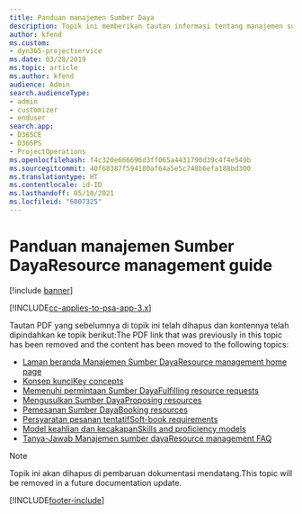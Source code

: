 ```yaml
---
title: Panduan manajemen Sumber Daya
description: Topik ini memberikan tautan informasi tentang manajemen sumber daya dalam Project Service Automation.
author: kfend
ms.custom:
- dyn365-projectservice
ms.date: 03/28/2019
ms.topic: article
ms.author: kfend
audience: Admin
search.audienceType:
- admin
- customizer
- enduser
search.app:
- D365CE
- D365PS
- ProjectOperations
ms.openlocfilehash: f4c320e666696d3ff065a4431790d39c4f4e549b
ms.sourcegitcommit: 40f68387f594180af64a5e5c748b6efa188bd300
ms.translationtype: HT
ms.contentlocale: id-ID
ms.lasthandoff: 05/10/2021
ms.locfileid: "6007325"
---
```

# <a name="resource-management-guide"></a><span data-ttu-id="995bd-103">Panduan manajemen Sumber Daya</span><span class="sxs-lookup"><span data-stu-id="995bd-103">Resource management guide</span></span>

[!include [banner](../../includes/psa-now-project-operations.md)]

[!INCLUDE[cc-applies-to-psa-app-3.x](../../includes/cc-applies-to-psa-app-3x.md)]

<span data-ttu-id="995bd-104">Tautan PDF yang sebelumnya di topik ini telah dihapus dan kontennya telah dipindahkan ke topik berikut:</span><span class="sxs-lookup"><span data-stu-id="995bd-104">The PDF link that was previously in this topic has been removed and the content has been moved to the following topics:</span></span>

- [<span data-ttu-id="995bd-105">Laman beranda Manajemen Sumber Daya</span><span class="sxs-lookup"><span data-stu-id="995bd-105">Resource management home page</span></span>](../resource-management-home-page.md)
- [<span data-ttu-id="995bd-106">Konsep kunci</span><span class="sxs-lookup"><span data-stu-id="995bd-106">Key concepts</span></span>](../reports-key-concepts.md)
- [<span data-ttu-id="995bd-107">Memenuhi permintaan Sumber Daya</span><span class="sxs-lookup"><span data-stu-id="995bd-107">Fulfilling resource requests</span></span>](../resource-management-fulfill-requests.md)
- [<span data-ttu-id="995bd-108">Mengusulkan Sumber Daya</span><span class="sxs-lookup"><span data-stu-id="995bd-108">Proposing resources</span></span>](../resource-management-propose-resources.md)
- [<span data-ttu-id="995bd-109">Pemesanan Sumber Daya</span><span class="sxs-lookup"><span data-stu-id="995bd-109">Booking resources</span></span>](../resource-management-book-resources-scheduleboard.md)
- [<span data-ttu-id="995bd-110">Persyaratan pesanan tentatif</span><span class="sxs-lookup"><span data-stu-id="995bd-110">Soft-book requirements</span></span>](../resource-management-softbook-requirements.md)
- [<span data-ttu-id="995bd-111">Model keahlian dan kecakapan</span><span class="sxs-lookup"><span data-stu-id="995bd-111">Skills and proficiency models</span></span>](../resource-management-skills-proficiency.md)
- [<span data-ttu-id="995bd-112">Tanya-Jawab Manajemen sumber daya</span><span class="sxs-lookup"><span data-stu-id="995bd-112">Resource management FAQ</span></span>](../resource-management-faq.md)

> [!NOTE]
> <span data-ttu-id="995bd-113">Topik ini akan dihapus di pembaruan dokumentasi mendatang.</span><span class="sxs-lookup"><span data-stu-id="995bd-113">This topic will be removed in a future documentation update.</span></span> 


[!INCLUDE[footer-include](../../includes/footer-banner.md)]